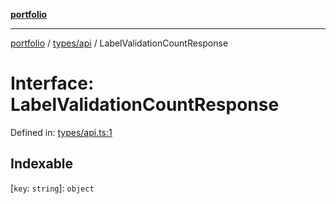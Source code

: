 [**portfolio**](../../../README.md)

***

[portfolio](../../../modules.md) / [types/api](../README.md) / LabelValidationCountResponse

# Interface: LabelValidationCountResponse

Defined in: [types/api.ts:1](https://github.com/tnorlund/Portfolio/blob/1ea92b0c44588fce2e0d808b989e088532c129ed/portfolio/types/api.ts#L1)

## Indexable

\[`key`: `string`\]: `object`
